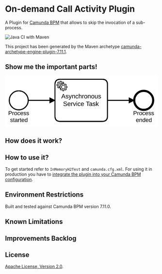 # On-demand Call Activity Plugin
A Plugin for [Camunda BPM](http://docs.camunda.org) that allows to skip the invocation of a sub-process.

![Java CI with Maven](https://github.com/camunda-consulting/on-demand-call-activity/workflows/Java%20CI%20with%20Maven/badge.svg)

This project has been generated by the Maven archetype
[camunda-archetype-engine-plugin-7.11.1](http://docs.camunda.org/latest/guides/user-guide/#process-applications-maven-project-templates-archetypes).

## Show me the important parts!
![BPMN Process](src/main/resources/process.png)

## How does it work?

## How to use it?
To get started refer to `InMemoryH2Test` and `camunda.cfg.xml`.
For using it in production you have to [integrate the plugin into your Camunda BPM configuration](https://docs.camunda.org/manual/latest/user-guide/process-engine/process-engine-plugins/).

## Environment Restrictions
Built and tested against Camunda BPM version 7.11.0.

## Known Limitations

## Improvements Backlog

## License
[Apache License, Version 2.0](http://www.apache.org/licenses/LICENSE-2.0).

<!-- HTML snippet for index page
  <tr>
    <td><img src="snippets/engine-plugin-on-demand-call-activity/src/main/resources/process.png" width="100"></td>
    <td><a href="snippets/engine-plugin-on-demand-call-activity">On-demand Call Activity Plugin</a></td>
    <td>A Plugin for [Camunda BPM](http://docs.camunda.org) that allows to skip the invocation of a sub-process.</td>
  </tr>
-->
<!-- Tweet
New @CamundaBPM example: On-demand Call Activity Plugin - A Plugin for [Camunda BPM](http://docs.camunda.org) that allows to skip the invocation of a sub-process. https://github.com/camunda/camunda-consulting/tree/master/snippets/engine-plugin-on-demand-call-activity
-->
